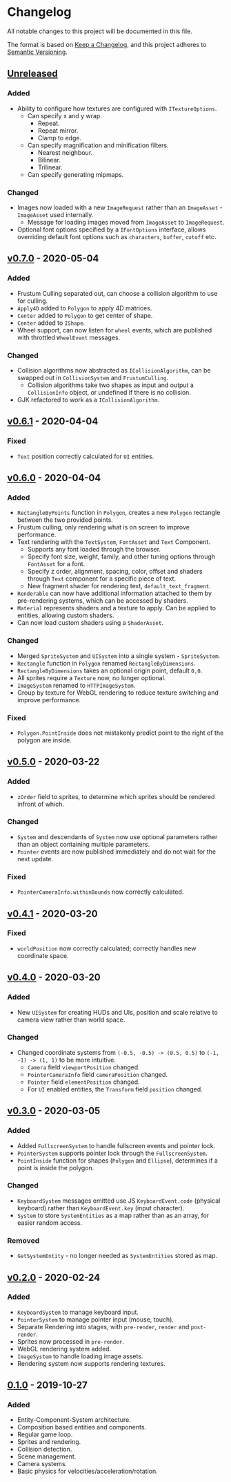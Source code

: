 # Changelog
All notable changes to this project will be documented in this file.

The format is based on [Keep a Changelog](https://keepachangelog.com/en/1.0.0/),
and this project adheres to [Semantic
Versioning](https://semver.org/spec/v2.0.0.html).

## [Unreleased]
### Added
- Ability to configure how textures are configured with `ITextureOptions`.
  - Can specify x and y wrap.
    - Repeat.
    - Repeat mirror.
    - Clamp to edge.
  - Can specify magnification and minification filters.
    - Nearest neighbour.
    - Bilinear.
    - Trilinear.
  - Can specify generating mipmaps.
### Changed
- Images now loaded with a new `ImageRequest` rather than an `ImageAsset` -
  `ImageAsset` used internally.
  - Message for loading images moved from `ImageAsset` to `ImageRequest`.
- Optional font options specified by a `IFontOptions` interface, allows
  overriding default font options such as `characters`, `buffer`, `cutoff` etc.

## [v0.7.0] - 2020-05-04
### Added
- Frustum Culling separated out, can choose a collision algorithm to use for
  culling.
- `Apply4D` added to `Polygon` to apply 4D matrices.
- `Center` added to `Polygon` to get center of shape.
- `Center` added to `IShape`.
- Wheel support, can now listen for `wheel` events, which are published with
  throttled `WheelEvent` messages.
### Changed
- Collision algorithms now abstracted as `ICollisionAlgorithm`, can be swapped
  out in `CollisionSystem` and `FrustumCulling`.
    - Collision algorithms take two shapes as input and output a `CollisionInfo`
    object, or undefined if there is no collision.
- GJK refactored to work as a `ICollisionAlgorithm`.

## [v0.6.1] - 2020-04-04
### Fixed
- `Text` position correctly calculated for `UI` entities.

## [v0.6.0] - 2020-04-04
### Added
- `RectangleByPoints` function in `Polygon`, creates a new `Polygon` rectangle
  between the two provided points.
- Frustum culling, only rendering what is on screen to improve performance.
- Text rendering with the `TextSystem`, `FontAsset` and `Text` Component.
  - Supports any font loaded through the browser.
  - Specify font size, weight, family, and other tuning options through
    `FontAsset` for a font.
  - Specify z order, alignment, spacing, color, offset and shaders through
    `Text` component for a specific piece of text. 
  - New fragment shader for rendering text, `default_text_fragment`.
- `Renderable` can now have additional information attached to them by
  pre-rendering systems, which can be accessed by shaders.
- `Material` represents shaders and a texture to apply. Can be applied to
  entities, allowing custom shaders.
- Can now load custom shaders using a `ShaderAsset`.
### Changed
- Merged `SpriteSystem` and `UISystem` into a single system - `SpriteSystem`.
- `Rectangle` function in `Polygon` renamed `RectangleByDimensions`.
- `RectangleByDimensions` takes an optional origin point, default `0,0`.
- All sprites require a `Texture` now, no longer optional.
- `ImageSystem` renamed to `HTTPImageSystem`.
- Group by texture for WebGL rendering to reduce texture switching and improve
  performance.
### Fixed
- `Polygon.PointInside` does not mistakenly predict point to the right of the 
  polygon are inside.

## [v0.5.0] - 2020-03-22
### Added
- `zOrder` field to sprites, to determine which sprites should be rendered
  infront of which.
### Changed
- `System` and descendants of `System` now use optional parameters rather than
  an object containing multiple parameters.
- `Pointer` events are now published immediately and do not wait for the next
  update.
### Fixed
- `PointerCameraInfo.withinBounds` now correctly calculated.

## [v0.4.1] - 2020-03-20
### Fixed
- `worldPosition` now correctly calculated; correctly handles new coordinate
  space.

## [v0.4.0] - 2020-03-20
### Added
- New `UISystem` for creating HUDs and UIs, position and scale relative to
  camera view rather than world space.
### Changed
- Changed coordinate systems from `(-0.5, -0.5) -> (0.5, 0.5)` to `(-1, -1) ->
  (1, 1)` to be more intuitive.
  - `Camera` field `viewportPosition` changed.
  - `PointerCameraInfo` field `cameraPosition` changed.
  - `Pointer` field `elementPosition` changed.
  - For `UI` enabled entities, the `Transform` field `position` changed.

## [v0.3.0] - 2020-03-05
### Added
- Added `FullscreenSystem` to handle fullscreen events and pointer lock.
- `PointerSystem` supports pointer lock through the `FullscreenSystem`.
- `PointInside` function for shapes (`Polygon` and `Ellipse`), determines if a
  point is inside the polygon.
### Changed
- `KeyboardSystem` messages emitted use JS `KeyboardEvent.code` (physical
  keyboard) rather than `KeyboardEvent.key` (input character).
- `System` to store `SystemEntities` as a map rather than as an array, for
  easier random access.
### Removed
- `GetSystemEntity` - no longer needed as `SystemEntities` stored as map.

## [v0.2.0] - 2020-02-24
### Added
- `KeyboardSystem` to manage keyboard input.
- `PointerSystem` to manage pointer input (mouse, touch).
- Separate Rendering into stages, with `pre-render`, `render` and `post-render`.
- Sprites now processed in `pre-render`.
- WebGL rendering system added.
- `ImageSystem` to handle loading image assets.
- Rendering system now supports rendering textures.

## [0.1.0] - 2019-10-27
### Added
- Entity-Component-System architecture.
- Composition based entities and components.
- Regular game loop.
- Sprites and rendering.
- Collision detection.
- Scene management.
- Camera systems.
- Basic physics for velocities/acceleration/rotation.

[Unreleased]: 
https://github.com/jamjarlabs/jamjar/compare/v0.7.0...HEAD
[v0.7.0]: 
https://github.com/jamjarlabs/jamjar/compare/v0.6.1...v0.7.0 
[v0.6.1]: 
https://github.com/jamjarlabs/jamjar/compare/v0.6.0...v0.6.1 
[v0.6.0]: 
https://github.com/jamjarlabs/jamjar/compare/v0.5.0...v0.6.0 
[v0.5.0]: 
https://github.com/jamjarlabs/jamjar/compare/v0.4.1...v0.5.0 
[v0.4.1]:
https://github.com/jamjarlabs/jamjar/compare/v0.4.0...v0.4.1 
[v0.4.0]:
https://github.com/jamjarlabs/jamjar/compare/v0.3.0...v0.4.0 
[v0.3.0]:
https://github.com/jamjarlabs/jamjar/compare/v0.2.0...v0.3.0 
[v0.2.0]:
https://github.com/jamjarlabs/jamjar/compare/0.1.0...v0.2.0 
[0.1.0]:
https://github.com/jamjarlabs/jamjar/releases/tag/0.1.0